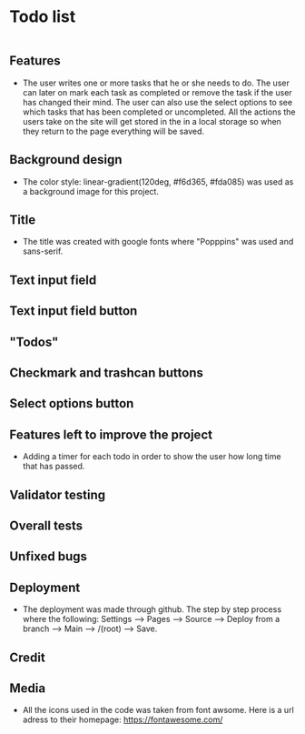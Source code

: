 # Todo list

![]()

## Features

* The user writes one or more tasks that he or she needs to do. The user can later on mark each task as completed or remove the task if the user has changed their mind. The user can also use the select options to see which tasks that has been completed or uncompleted. All the actions the users take on the site will get stored in the in a local storage so when they return to the page everything will be saved.

## Background design

* The color style: linear-gradient(120deg, #f6d365, #fda085) was used as a background image for this project.

## Title

* The title was created with google fonts where "Popppins" was used and sans-serif.

## Text input field

## Text input field button

## "Todos"

## Checkmark and trashcan buttons

## Select options button

## Features left to improve the project

* Adding a timer for each todo in order to show the user how long time that has passed.

## Validator testing

## Overall tests

## Unfixed bugs

## Deployment

* The deployment was made through github. The step by step process where the following: Settings --> Pages --> Source --> Deploy from a branch --> Main --> /(root) --> Save.

## Credit

## Media

* All the icons used in the code was taken from font awsome. Here is a url adress to their homepage: https://fontawesome.com/



